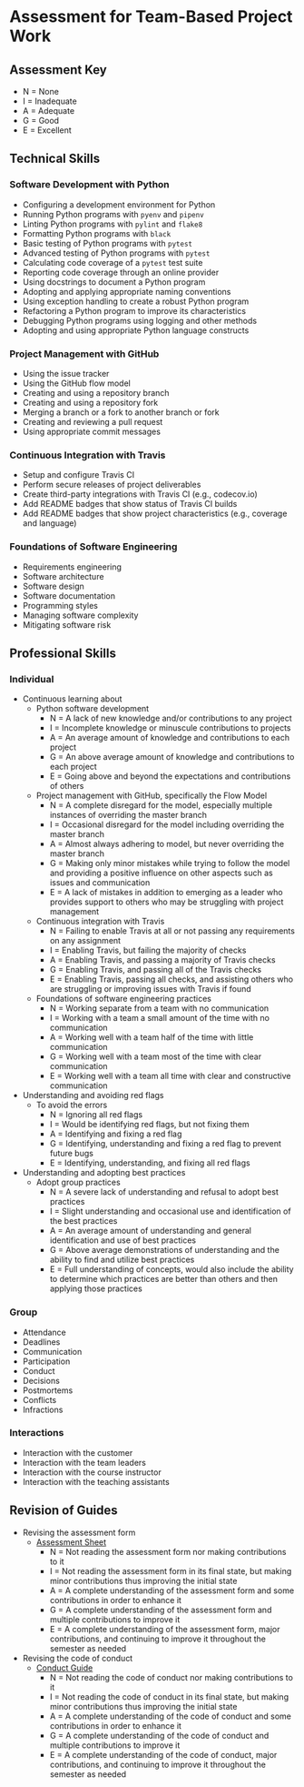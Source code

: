 # Assessment for Team-Based Project Work

## Assessment Key

* N = None
* I = Inadequate
* A = Adequate
* G = Good
* E = Excellent

## Technical Skills

### Software Development with Python

* Configuring a development environment for Python
* Running Python programs with `pyenv` and `pipenv`
* Linting Python programs with `pylint` and `flake8`
* Formatting Python programs with `black`
* Basic testing of Python programs with `pytest`
* Advanced testing of Python programs with `pytest`
* Calculating code coverage of a `pytest` test suite
* Reporting code coverage through an online provider
* Using docstrings to document a Python program
* Adopting and applying appropriate naming conventions
* Using exception handling to create a robust Python program
* Refactoring a Python program to improve its characteristics
* Debugging Python programs using logging and other methods
* Adopting and using appropriate Python language constructs

### Project Management with GitHub

* Using the issue tracker
* Using the GitHub flow model
* Creating and using a repository branch
* Creating and using a repository fork
* Merging a branch or a fork to another branch or fork
* Creating and reviewing a pull request
* Using appropriate commit messages

### Continuous Integration with Travis

* Setup and configure Travis CI
* Perform secure releases of project deliverables
* Create third-party integrations with Travis CI (e.g., codecov.io)
* Add README badges that show status of Travis CI builds
* Add README badges that show project characteristics (e.g., coverage and
 language)

### Foundations of Software Engineering

* Requirements engineering
* Software architecture
* Software design
* Software documentation
* Programming styles
* Managing software complexity
* Mitigating software risk

## Professional Skills

### Individual

* Continuous learning about
  * Python software development
    * N = A lack of new knowledge and/or contributions
        to any project
    * I = Incomplete knowledge or minuscule contributions
        to projects
    * A = An average amount of knowledge and contributions
        to each project
    * G = An above average amount of knowledge and contributions
        to each project
    * E = Going above and beyond the expectations and contributions
        of others
  * Project management with GitHub, specifically the Flow Model
    * N = A complete disregard for the model, especially multiple
        instances of overriding the master branch
    * I = Occasional disregard for the model including overriding
        the master branch
    * A = Almost always adhering to model, but never overriding
        the master branch
    * G = Making only minor mistakes while trying to follow the model
        and providing a positive influence on other aspects such as issues
        and communication
    * E = A lack of mistakes in addition to emerging as a leader who
      provides support to others who may be struggling with project
      management
  * Continuous integration with Travis
    * N = Failing to enable Travis at all or not passing any requirements
      on any assignment
    * I = Enabling Travis, but failing the majority of checks
    * A = Enabling Travis, and passing a majority of Travis checks
    * G = Enabling Travis, and passing all of the Travis checks
    * E = Enabling Travis, passing all checks, and assisting others who are
      struggling or improving issues with Travis if found
  * Foundations of software engineering practices
    * N = Working separate from a team with no communication
    * I = Working with a team a small amount of the time with no communication
    * A = Working well with a team half of the time with little communication
    * G = Working well with a team most of the time with clear communication
    * E = Working well with a team all time with clear and constructive
      communication
* Understanding and avoiding red flags
  * To avoid the errors
    * N = Ignoring all red flags
    * I = Would be identifying red flags, but not fixing them
    * A = Identifying and fixing a red flag
    * G = Identifying, understanding and fixing a red flag to prevent future bugs
    * E = Identifying, understanding, and fixing all red flags
* Understanding and adopting best practices
  * Adopt group practices
    * N = A severe lack of understanding and refusal to adopt best practices
    * I = Slight understanding and occasional use and identification of the
      best practices
    * A = An average amount of understanding and general identification and use of
        best practices
    * G = Above average demonstrations of understanding and the ability to find and
      utilize best practices
    * E = Full understanding of concepts, would also include the ability to determine
      which practices are better than others and then applying those practices

### Group

* Attendance
* Deadlines
* Communication
* Participation
* Conduct
* Decisions
* Postmortems
* Conflicts
* Infractions

### Interactions

* Interaction with the customer
* Interaction with the team leaders
* Interaction with the course instructor
* Interaction with the teaching assistants

## Revision of Guides

* Revising the assessment form
  * [Assessment Sheet](https://github.com/Allegheny-Computer-Science-203-S2019/cs203-S2019-assessment)
    * N = Not reading the assessment form nor making contributions to it
    * I = Not reading the assessment form in its final state, but making minor
      contributions thus improving the initial state
    * A = A complete understanding of the assessment form and some contributions
      in order to enhance it
    * G = A complete understanding of the assessment form and multiple contributions
      to improve it
    * E = A complete understanding of the assessment form, major contributions, and
      continuing to improve it throughout the semester as needed
* Revising the code of conduct
  * [Conduct Guide](https://github.com/Allegheny-Computer-Science-203-S2019/cs203-S2019-conduct)
    * N = Not reading the code of conduct nor making contributions to it
    * I = Not reading the code of conduct in its final state, but making minor
      contributions thus improving the initial state
    * A = A complete understanding of the code of conduct and some contributions
      in order to enhance it
    * G = A complete understanding of the code of conduct and multiple
      contributions to improve it
    * E = A complete understanding of the code of conduct, major contributions,
      and continuing to improve it throughout the semester as needed
